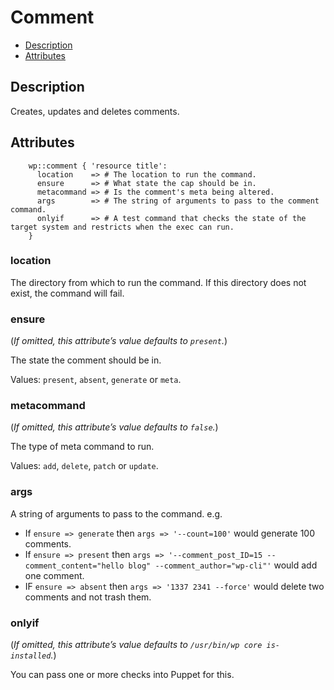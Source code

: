 # Comment

* [Description](/classes/comment.html#description)
* [Attributes](/classes/comment.html#attributes)

## Description

Creates, updates and deletes comments.

## Attributes
```puppet
    wp::comment { 'resource title':
      location    => # The location to run the command.
      ensure      => # What state the cap should be in.
      metacommand => # Is the comment's meta being altered.
      args        => # The string of arguments to pass to the comment command. 
      onlyif      => # A test command that checks the state of the target system and restricts when the exec can run.
    }
```

### location

The directory from which to run the command. If this directory does not exist, the command will fail.

### ensure

(*If omitted, this attribute’s value defaults to `present`.*)

The state the comment should be in.

Values: `present`, `absent`, `generate` or `meta`.

### metacommand

(*If omitted, this attribute’s value defaults to `false`.*)

The type of meta command to run.

Values: `add`, `delete`, `patch` or `update`.

### args

A string of arguments to pass to the command. e.g.
* If `ensure => generate` then `args => '--count=100'` would generate 100 comments.
* If `ensure => present` then `args => '--comment_post_ID=15 --comment_content="hello blog" --comment_author="wp-cli"'` would add one comment.
* IF `ensure => absent` then `args => '1337 2341 --force'` would delete two comments and not trash them.

### onlyif

(*If omitted, this attribute’s value defaults to `/usr/bin/wp core is-installed`.*)

You can pass one or more checks into Puppet for this.
